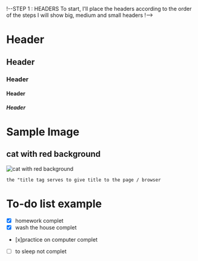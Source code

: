 !--STEP 1 : HEADERS 
To start, I'll place the headers according to the order of the steps
I will show big, medium and small headers
!--> 
# Header <!--This is big header !-->
## Header 
### Header      <!--these are the most variable header sizes!-->
#### Header     
##### Header   

<!--STEP 2 : IMAGES 
In the second step I will show you how to put images in the markdown
!-->

# __Sample Image__

## __cat with red background__
![cat with red background](https://images.unsplash.com/photo-1600272008408-6e05d5aa3e7a?ixlib=rb-4.0.3&ixid=M3wxMjA3fDB8MHxzZWFyY2h8MXx8Z2F0b3xlbnwwfHwwfHx8MA%3D%3D&w=1000&q=80)

<!--STEP 3 : Example of a code
I will give a code example to use in markdown
!-->
```the "title tag serves to give title to the page / browser```

<!--STEP 4 : List Task
!-->
# To-do list example
- [X] homework complet
- [x] wash the house complet
- [x]practice on computer complet
- [ ] to sleep not complet
